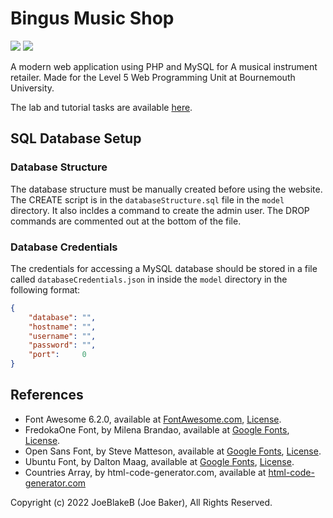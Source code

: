 # Bingus Music Shop

![](https://img.shields.io/badge/Lines_of_PHP-3883-blue)
![](https://img.shields.io/badge/Total_Lines_of_Code-5226-blue)

A modern web application using PHP and MySQL for A musical instrument retailer. Made for the Level 5 Web Programming Unit at Bournemouth University.

The lab and tutorial tasks are available [here](https://github.com/JoeBlakeB/WebProgramming2022).

## SQL Database Setup

### Database Structure

The database structure must be manually created before using the website. The CREATE script is in the `databaseStructure.sql` file in the `model` directory. It also incldes a command to create the admin user. The DROP commands are commented out at the bottom of the file.

### Database Credentials

The credentials for accessing a MySQL database should be stored in a file called `databaseCredentials.json` in inside the `model` directory in the following format:

```json
{
    "database": "",
    "hostname": "",
    "username": "",
    "password": "",
    "port":     0
}
```

## References
  - Font Awesome 6.2.0, available at [FontAwesome.com](https://fontawesome.com/), [License](https://github.com/JoeBlakeB/BingusMusicShop/blob/main/static/fontawesome/LICENSE.txt).
  - FredokaOne Font, by Milena Brandao, available at [Google Fonts](https://fonts.google.com/specimen/Fredoka+One), [License](https://github.com/JoeBlakeB/BingusMusicShop/blob/main/static/fonts/FredokaOne.txt).
  - Open Sans Font, by Steve Matteson, available at [Google Fonts](https://fonts.google.com/specimen/Open+Sans), [License](https://github.com/JoeBlakeB/BingusMusicShop/blob/main/static/fonts/OpenSans.txt).
  - Ubuntu Font, by Dalton Maag, available at [Google Fonts](https://fonts.google.com/specimen/Ubuntu), [License](https://github.com/JoeBlakeB/BingusMusicShop/blob/main/static/fonts/UbuntuBold.txt).
  - Countries Array, by html-code-generator.com, available at [html-code-generator.com](https://www.html-code-generator.com/php/array/country-names)

Copyright (c) 2022 JoeBlakeB (Joe Baker), All Rights Reserved.